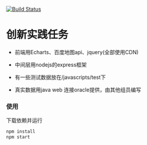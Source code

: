 [![Build Status](https://travis-ci.org/yjhmelody/practice-of-datavisual.svg?branch=master)](https://travis-ci.org/yjhmelody/practice-of-datavisual)

# 创新实践任务

* 前端用Echarts、百度地图api、jquery(全部使用CDN)

* 中间层用nodejs的express框架

* 有一些测试数据放在/javascripts/test下

* 真实数据用java web 连接oracle提供，由其他组员编写

### 使用

下载依赖并运行

```bash
npm install
npm start
```